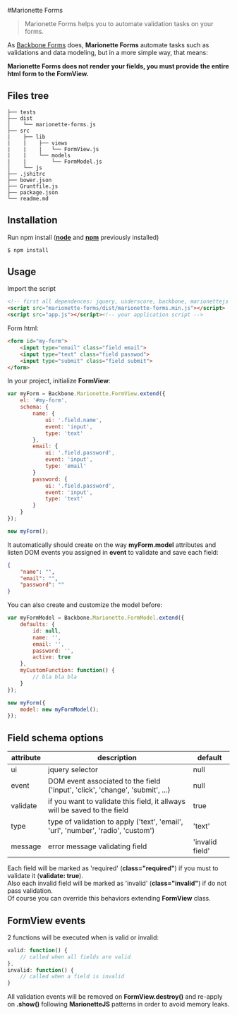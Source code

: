 #Marionette Forms

> Marionette Forms helps you to automate validation tasks on your forms.

As [Backbone Forms](https://github.com/powmedia/backbone-forms) does, **Marionette Forms** automate tasks such as validations and data modeling, but in a more simple way, that means:

**Marionette Forms does not render your fields, you must provide the entire html form to the FormView.**


## Files tree

    ├── tests
    ├── dist
    │    └── marionette-forms.js
    ├── src
    |    ├── lib
    |    |    ├── views
    |    |    |   └── FormView.js
    |    |    └── models
    |    |        └── FormModel.js
    │    └── js
    ├── .jshitrc
    ├── bower.json
    ├── Gruntfile.js
    ├── package.json
    └── readme.md


## Installation

Run npm install ([**node**](http://nodejs.org) and [**npm**](https://npmjs.org) previously installed)

    $ npm install


## Usage

Import the script
```html
<!-- first all dependences: jquery, usderscore, backbone, marionettejs -->
<script src="marionette-forms/dist/marionette-forms.min.js"></script>
<script src="app.js"></script><!-- your application script -->
```

Form html:
```html
<form id="my-form">
    <input type="email" class="field email">
    <input type="text" class="field passwod">
    <input type="submit" class="field submit">
</form>
```
In your project, initialize **FormView**:
```js
var myForm = Backbone.Marionette.FormView.extend({
    el: '#my-form',
    schema: {
        name: {
            ui: '.field.name',
            event: 'input',
            type: 'text'
        },
        email: {
            ui: '.field.password',
            event: 'input',
            type: 'email'
        }
        password: {
            ui: '.field.password',
            event: 'input',
            type: 'text'
        }
    }
});

new myForm();
```

It automatically should create on the way **myForm.model** attributes and listen DOM events you assigned in **event** to validate and save each field:
```json
{
    "name": "",
    "email": "",
    "password": ""
}
```
You can also create and customize the model before:
```js
var myFormModel = Backbone.Marionette.FormModel.extend({
    defaults: {
        id: null,
        name: '',
        email: '',
        password: '',
        active: true
    },
    myCustomFunction: function() {
        // bla bla bla
    }
});

new myForm({
    model: new myFormModel();
});
```

## Field schema options

attribute      | description                                                                        | default
---------------|------------------------------------------------------------------------------------|-------------
ui             | jquery selector                                                                    | null
event          | DOM event associated to the field ('input', 'click', 'change', 'submit', ...)      | null
validate       | if you want to validate this field, it allways will be saved to the field          | true
type           | type of validation to apply ('text', 'email', 'url', 'number', 'radio', 'custom')  | 'text'
message        | error message validating field                                                     | 'invalid field'


Each field will be marked as 'required' (**class="required"**) if you must to validate it (**validate: true**).  
Also each invalid field will be marked as 'invalid' (**class="invalid"**) if do not pass validation.  
Of course you can override this behaviors extending **FormView** class.  


## FormView events

2 functions will be executed when is valid or invalid: 
```js
valid: function() {
    // called when all fields are valid
},
invalid: function() {
    // called when a field is invalid
}
```
All validation events will be removed on **FormView.destroy()** and re-apply on **.show()** following **MarionetteJS** patterns in order to avoid memory leaks.